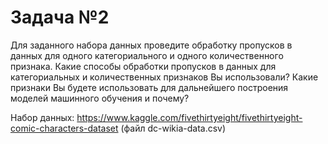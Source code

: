 # Задача №2
Для заданного набора данных проведите обработку пропусков в данных для одного категориального и одного количественного признака. Какие способы обработки пропусков в данных для категориальных и количественных признаков Вы использовали? Какие признаки Вы будете использовать для дальнейшего построения моделей машинного обучения и почему?

Набор данных:
https://www.kaggle.com/fivethirtyeight/fivethirtyeight-comic-characters-dataset (файл dc-wikia-data.csv)
